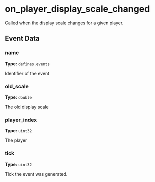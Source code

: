# on_player_display_scale_changed

Called when the display scale changes for a given player.

## Event Data

### name

**Type:** `defines.events`

Identifier of the event

### old_scale

**Type:** `double`

The old display scale

### player_index

**Type:** `uint32`

The player

### tick

**Type:** `uint32`

Tick the event was generated.

